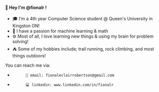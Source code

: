 #### 👋 Hey I'm @fionalr ! 
- 🎓 I’m a 4th year Computer Science student @ Queen's University in Kingston ON!
- 🤖 I have a passion for machine learning & math
- ⚙️ Most of all, I love learning new things & using my brain for problem solving!
- ⛺ Some of my hobbies include; trail running, rock climbing, and most things outdoors!



You can reach me via:
-           📨 email: fionaleclairrobertson@gmail.com
-           💻 linkedin: www.linkedin.com/in/fionalr
